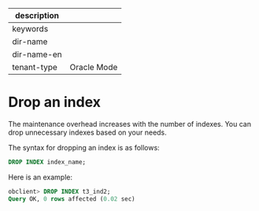 |description||
|---|---|
|keywords||
|dir-name||
|dir-name-en||
|tenant-type|Oracle Mode|

# Drop an index

The maintenance overhead increases with the number of indexes. You can drop unnecessary indexes based on your needs.

The syntax for dropping an index is as follows:

```sql
DROP INDEX index_name;
```

Here is an example:

```sql
obclient> DROP INDEX t3_ind2;
Query OK, 0 rows affected (0.02 sec)
```
